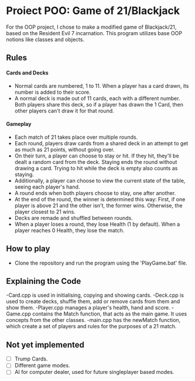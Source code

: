 # Proiect POO: Game of 21/Blackjack

For the OOP project, I chose to make a modified game of Blackjack/21, based on the Resident Evil 7 incarnation. This program utilizes base OOP notions like classes and objects.

## Rules

#### Cards and Decks

- Normal cards are numbered, 1 to 11. When a player has a card drawn, its number is added to their score.
- A normal deck is made out of 11 cards, each with a different number. Both players share this deck, so if a player has drawn the 1 Card, then other players can't draw it for that round.

#### Gameplay

- Each match of 21 takes place over multiple rounds.
- Each round, players draw cards from a shared deck in an attempt to get as much as 21 points, without going over.
- On their turn, a player can choose to stay or hit. If they hit, they'll be dealt a random card from the deck. Staying ends the round without drawing a card. Trying to hit while the deck is empty also counts as staying.
- Additionally, a player can choose to view the current state of the table, seeing each player's hand.
- A round ends when both players choose to stay, one after another.
- At the end of the round, the winner is determined this way: First, if one player is above 21 and the other isn't, the former wins. Otherwise, the player closest to 21 wins.
- Decks are remade and shuffled between rounds.
- When a player loses a round, they lose Health (1 by default). When a player reaches 0 Health, they lose the match.

## How to play

- Clone the repository and run the program using the 'PlayGame.bat' file.

## Explaining the Code

-Card.cpp is used in initialising, copying and showing cards.
-Deck.cpp is used to create decks, shuffle them, add or remove cards from them and show them.
-Player.cpp manages a player's health, hand and score.
-Game.cpp contains the Match function, that acts as the main game. It uses concepts from the other classes.
-main.cpp has the newMatch function, which create a set of players and rules for the purposes of a 21 match.

## Not yet implemented
- [ ] Trump Cards.
- [ ] Different game modes.
- [ ] AI for computer dealer, used for future singleplayer based modes.
